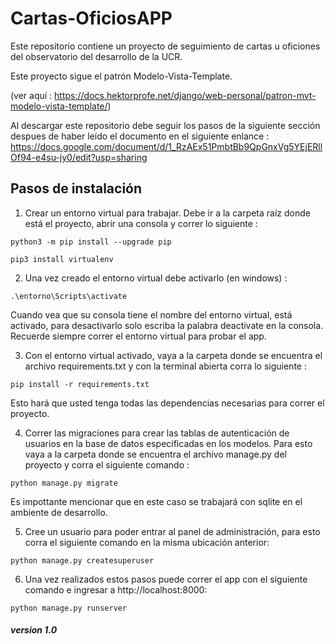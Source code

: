 # Cartas-OficiosAPP
Este repositorio contiene un proyecto de seguimiento de cartas u oficiones del observatorio del desarrollo de la UCR.

Este proyecto sigue el patrón Modelo-Vista-Template.

(ver aquí : https://docs.hektorprofe.net/django/web-personal/patron-mvt-modelo-vista-template/)

Al descargar este repositorio debe seguir los pasos de la siguiente sección despues de haber leído el documento en el siguiente enlance : https://docs.google.com/document/d/1_RzAEx51PmbtBb9QpGnxVg5YEjERllOf94-e4su-jy0/edit?usp=sharing


## Pasos de instalación

1. Crear un entorno virtual para trabajar. Debe ir a la carpeta raíz donde está el proyecto, abrir una consola y correr lo siguiente : 
```
python3 -m pip install --upgrade pip
```
```
pip3 install virtualenv
```

2. Una vez creado el entorno virtual debe activarlo (en windows) :
```
.\entorno\Scripts\activate
```
Cuando vea que su consola tiene el nombre del entorno virtual, está activado, para desactivarlo solo escriba la palabra deactivate en la consola. Recuerde siempre correr el entorno virtual para probar el app.

3. Con el entorno virtual activado, vaya a la carpeta donde se encuentra el archivo requirements.txt y con la terminal abierta corra lo siguiente :
```
pip install -r requirements.txt
```

Esto hará que usted tenga todas las dependencias necesarias para correr el proyecto.


4. Correr las migraciones para crear las tablas de autenticación de usuarios en la base de datos especificadas en los modelos. Para esto vaya a la carpeta donde se encuentra el archivo manage.py del proyecto y corra el siguiente comando : 
```
python manage.py migrate
```
Es impottante mencionar que en este caso se trabajará con sqlite en el ambiente de desarrollo.


5. Cree un usuario para poder entrar al panel de administración, para esto corra el siguiente comando en la misma ubicación anterior:
```
python manage.py createsuperuser
```

6. Una vez realizados estos pasos puede correr el app con el siguiente comando e ingresar a http://localhost:8000:
```
python manage.py runserver
```

##### version 1.0